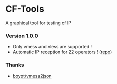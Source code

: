 # CF-Tools

A graphical tool for testing cf IP

### Version 1.0.0 
- Only vmess and vless are supported !
- Automatic IP reception for 22 operators ! ([repo](https://github.com/vfarid/cf-clean-ips))

### Thanks
- [boypt/vmess2json](https://github.com/boypt/vmess2json)
